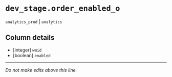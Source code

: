 # `dev_stage.order_enabled_o`
`analytics_prod` | `analytics`

## Column details
* [integer]   `wmid`
* [boolean]   `enabled`

-------------------------------------------------------------------------------
*Do not make edits above this line.*
